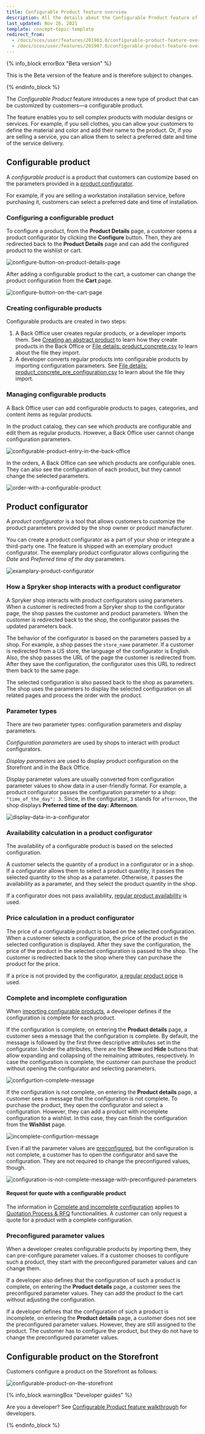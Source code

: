 ```yaml
---
title: Configurable Product feature overview
description: All the details about the Configurable Product feature of Spryker.
last_updated: Nov 26, 2021
template: concept-topic-template
redirect_from:
  - /docs/scos/user/features/201903.0/configurable-product-feature-overview.html
  - /docs/scos/user/features/201907.0/configurable-product-feature-overview.html
---
```


{% info_block errorBox "Beta version" %}

This is the Beta version of the feature and is therefore subject to changes.

{% endinfo_block %}

The *Configurable Product* feature introduces a new type of product that can be customized by customers—a configurable product.

The feature enables you to sell complex products with modular designs or services. For example, if you sell clothes, you can allow your customers to define the material and color and add their name to the product. Or, if you are selling a service, you can allow them to select a preferred date and time of the service delivery.

## Configurable product

A *configurable product* is a product that customers can customize based on the parameters provided in a [product configurator](#product-configurator).

For example, if you are selling a workstation installation service, before purchasing it, customers can select a preferred date and time of installation.

### Configuring a configurable product

To configure a product, from the **Product Details** page, a customer opens a product configurator by clicking the **Configure** button. Then, they are redirected back to the **Product Details** page and can add the configured product to the wishlist or cart.

![configure-button-on-product-details-page](https://spryker.s3.eu-central-1.amazonaws.com/docs/Features/Product+Management/Configurable+Product/Configurable+Product+feature+overview/configure-button-on-product-details-page.png)

After adding a configurable product to the cart, a customer can change the product configuration from the **Cart** page.

![configure-button-on-the-cart-page](https://spryker.s3.eu-central-1.amazonaws.com/docs/Features/Product+Management/Configurable+Product/Configurable+Product+feature+overview/configure-button-on-the-cart-page.png)

### Creating configurable products

Configurable products are created in two steps:

1. A Back Office user creates regular products, or a developer imports them. See [Creating an abstract product](/docs/scos/user/back-office-user-guides/{{page.version}}/catalog/products/manage-abstract-products-and-product-bundles/create-abstract-products-and-product-bundles.html) to learn how they create products in the Back Office or [File details: product_concrete.csv](/docs/scos/dev/data-import/{{page.version}}/data-import-categories/catalog-setup/products/file-details-product-concrete.csv.html) to learn about the file they import.
2. A developer converts regular products into configurable products by importing configuration parameters. See [File details: product_concrete_pre_configuration.csv](/docs/scos/dev/data-import/{{page.version}}/data-import-categories/special-product-types/configurable-product-import-category/file-details-product-concrete-pre-configuration.csv.html) to learn about the file they import.


### Managing configurable products

A Back Office user can add configurable products to pages, categories, and content items as regular products.

In the product catalog, they can see which products are configurable and edit them as regular products. However, a Back Office user cannot change configuration parameters.

![configurable-product-entry-in-the-back-office](https://spryker.s3.eu-central-1.amazonaws.com/docs/Features/Product+Management/Configurable+Product/Configurable+Product+feature+overview/configurable-product-entry-in-the-back-office.png)

In the orders, A Back Office can see which products are configurable ones. They can also see the configuration of each product, but they cannot change the selected parameters.

![order-with-a-configurable-product](https://spryker.s3.eu-central-1.amazonaws.com/docs/Features/Product+Management/Configurable+Product/Configurable+Product+feature+overview/order-with-a-configurable-product.png)


## Product configurator

A *product configurator* is a tool that allows customers to customize the product parameters provided by the shop owner or product manufacturer.

You can create a product configurator as a part of your shop or integrate a third-party one. The feature is shipped with an exemplary product configurator. The exemplary product configurator allows configuring the *Date* and *Preferred time of the day* parameters.

![examplary-product-configurator](https://spryker.s3.eu-central-1.amazonaws.com/docs/Features/Product+Management/Configurable+Product/Configurable+Product+feature+overview/examplary-product-configurator.png)


### How a Spryker shop interacts with a product configurator

A Spryker shop interacts with product configurators using parameters. When a customer is redirected from a Spryker shop to the configurator page, the shop passes the customer and product parameters. When the customer is redirected back to the shop, the configurator passes the updated parameters back.

The behavior of the configurator is based on the parameters passed by a shop. For example, a shop passes the `store_name` parameter. If a customer is redirected from a US store, the language of the configurator is English. Also, the shop passes the URL of the page the customer is redirected from. After they save the configuration, the configurator uses this URL to redirect them back to the same page.

The selected configuration is also passed back to the shop as parameters. The shop uses the parameters to display the selected configuration on all related pages and process the order with the product.

### Parameter types

There are two parameter types: configuration parameters and display parameters.

*Configuration parameters* are used by shops to interact with product configurators.

*Display parameters* are used to display product configuration on the Storefront and in the Back Office.

Display parameter values are usually converted from configuration parameter values to show data in a user-friendly format. For example, a product configurator passes the configuration parameter to a shop: `"time_of_the_day": 3`. Since, in the configurator, `3` stands for `afternoon`, the shop displays **Preferred time of the day: Afternoon**.

![display-data-in-a-configurator](https://spryker.s3.eu-central-1.amazonaws.com/docs/Features/Product+Management/Configurable+Product/Configurable+Product+feature+overview/display-data-in-a-configurator.png)


### Availability calculation in a product configurator

The availability of a configurable product is based on the selected configuration.

A customer selects the quantity of a product in a configurator or in a shop. If a configurator allows them to select a product quantity, it passes the selected quantity to the shop as a parameter. Otherwise, it passes the availability as a parameter, and they select the product quantity in the shop.

If a configurator does not pass availability, [regular product availability](/docs/marketplace/user/features/{{page.version}}/marketplace-inventory-management-feature-overview.html) is used.

### Price calculation in a product configurator

The price of a configurable product is based on the selected configuration. When a customer selects a configuration, the price of the product in the selected configuration is displayed. After they save the configuration, the price of the product in the selected configuration is passed to the shop. The customer is redirected back to the shop where they can purchase the product for the price.

If a price is not provided by the configurator, [a regular product price](/docs/pbc/all/price-management/prices-feature-overview/prices-feature-overview.html) is used.

### Complete and incomplete configuration

When [importing configurable products](/docs/scos/dev/data-import/{{page.version}}/data-import-categories/special-product-types/configurable-product-import-category/file-details-product-concrete-pre-configuration.csv.html), a developer defines if the configuration is complete for each product.

If the configuration is complete, on entering the **Product details** page, a customer sees a message that the configuration is complete. By default, the message is followed by the first three descriptive attributes set in the configurator. Under the attributes, there are the **Show** and **Hide** buttons that allow expanding and collapsing of the remaining attributes, respectively. In case the configuration is complete, the customer can purchase the product without opening the configurator and selecting parameters.

![configurtion-complete-message](https://spryker.s3.eu-central-1.amazonaws.com/docs/scos/user/Features/Configurable+Product+feature+overview/configurtion-complete-message.png)


If the configuration is not complete, on entering the **Product details** page, a customer sees a message that the configuration is not complete. To purchase the product, they open the configurator and select a configuration. However, they can add a product with incomplete configuration to a wishlist. In this case, they can finish the configuration from the **Wishlist** page.

![incomplete-configurtion-message](https://spryker.s3.eu-central-1.amazonaws.com/docs/Features/Product+Management/Configurable+Product/Configurable+Product+feature+overview/incomplete-configurtion-message.png)


Even if all the parameter values are [preconfigured](#preconfigured-parameter-values), but the configuration is not complete, a customer has to open the configurator and save the configuration. They are not required to change the preconfigured values, though.

![configuration-is-not-complete-message-with-preconfigured-parameters](https://spryker.s3.eu-central-1.amazonaws.com/docs/Features/Product+Management/Configurable+Product/Configurable+Product+feature+overview/configuration-is-not-complete-message-with-pre-configured-parameters.png)

#### Request for quote with a configurable product

The information in [Complete and incomplete configuration](https://spryker.atlassian.net/wiki/spaces/DOCS/pages/2117927245/WIP+Configurable+Product+feature+overview#Complete-and-incomplete-configuration) applies to [Quotation Process & RFQ](/docs/scos/user/features/{{page.version}}/quotation-process-feature-overview.html) functionalities. A customer can only request a quote for a product with a complete configuration.

### Preconfigured parameter values

When a developer creates configurable products by importing them, they can pre-configure parameter values. If a customer chooses to configure such a product, they start with the preconfigured parameter values and can change them.

If a developer also defines that the configuration of such a product is complete, on entering the **Product details** page, a customer sees the preconfigured parameter values. They can add the product to the cart without adjusting the configuration.

If a developer defines that the configuration of such a product is incomplete, on entering the **Product details** page, a customer does not see the preconfigured parameter values. However, they are still assigned to the product. The customer has to configure the product, but they do not have to change the preconfigured parameter values.

## Configurable product on the Storefront

Customers configure a product on the Storefront as follows:

![configurable-product-on-the-storefront](https://spryker.s3.eu-central-1.amazonaws.com/docs/Features/Product+Management/Configurable+Product/Configurable+Product+feature+overview/configurable-product-on-the-storefront.gif)


{% info_block warningBox "Developer guides" %}

Are you a developer? See [Configurable Product feature walkthrough](/docs/scos/dev/feature-walkthroughs/{{page.version}}/configurable-product-feature-walkthrough/configurable-product-feature-walkthrough.html) for developers.

{% endinfo_block %}
